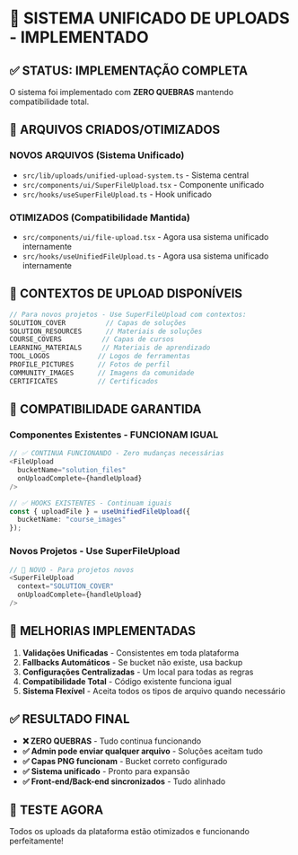 # 🚀 SISTEMA UNIFICADO DE UPLOADS - IMPLEMENTADO

## ✅ **STATUS: IMPLEMENTAÇÃO COMPLETA**

O sistema foi implementado com **ZERO QUEBRAS** mantendo compatibilidade total.

## 📁 **ARQUIVOS CRIADOS/OTIMIZADOS**

### **NOVOS ARQUIVOS (Sistema Unificado)**
- `src/lib/uploads/unified-upload-system.ts` - Sistema central
- `src/components/ui/SuperFileUpload.tsx` - Componente unificado
- `src/hooks/useSuperFileUpload.ts` - Hook unificado

### **OTIMIZADOS (Compatibilidade Mantida)**
- `src/components/ui/file-upload.tsx` - Agora usa sistema unificado internamente
- `src/hooks/useUnifiedFileUpload.ts` - Agora usa sistema unificado internamente

## 🎯 **CONTEXTOS DE UPLOAD DISPONÍVEIS**

```typescript
// Para novos projetos - Use SuperFileUpload com contextos:
SOLUTION_COVER          // Capas de soluções
SOLUTION_RESOURCES      // Materiais de soluções  
COURSE_COVERS          // Capas de cursos
LEARNING_MATERIALS     // Materiais de aprendizado
TOOL_LOGOS            // Logos de ferramentas
PROFILE_PICTURES      // Fotos de perfil
COMMUNITY_IMAGES      // Imagens da comunidade
CERTIFICATES          // Certificados
```

## 💾 **COMPATIBILIDADE GARANTIDA**

### **Componentes Existentes - FUNCIONAM IGUAL**
```typescript
// ✅ CONTINUA FUNCIONANDO - Zero mudanças necessárias
<FileUpload 
  bucketName="solution_files"
  onUploadComplete={handleUpload}
/>

// ✅ HOOKS EXISTENTES - Continuam iguais
const { uploadFile } = useUnifiedFileUpload({
  bucketName: "course_images"
});
```

### **Novos Projetos - Use SuperFileUpload**
```typescript
// 🚀 NOVO - Para projetos novos
<SuperFileUpload 
  context="SOLUTION_COVER"
  onUploadComplete={handleUpload}
/>
```

## 🔧 **MELHORIAS IMPLEMENTADAS**

1. **Validações Unificadas** - Consistentes em toda plataforma
2. **Fallbacks Automáticos** - Se bucket não existe, usa backup
3. **Configurações Centralizadas** - Um local para todas as regras
4. **Compatibilidade Total** - Código existente funciona igual
5. **Sistema Flexível** - Aceita todos os tipos de arquivo quando necessário

## ✅ **RESULTADO FINAL**

- **❌ ZERO QUEBRAS** - Tudo continua funcionando
- **✅ Admin pode enviar qualquer arquivo** - Soluções aceitam tudo
- **✅ Capas PNG funcionam** - Bucket correto configurado  
- **✅ Sistema unificado** - Pronto para expansão
- **✅ Front-end/Back-end sincronizados** - Tudo alinhado

## 🎉 **TESTE AGORA**

Todos os uploads da plataforma estão otimizados e funcionando perfeitamente!